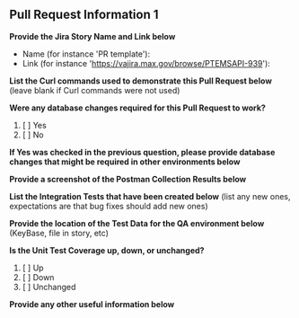 ## Pull Request Information 1

**Provide the Jira Story Name and Link below**

* Name (for instance 'PR template'):
* Link (for instance 'https://vajira.max.gov/browse/PTEMSAPI-939'):

**List the Curl commands used to demonstrate this Pull Request below** (leave blank if Curl commands were not used)

**Were any database changes required for this Pull Request to work?**

1. [ ] Yes
2. [ ] No

**If Yes was checked in the previous question, please provide database changes that might be required in other environments below**

**Provide a screenshot of the Postman Collection Results below**

**List the Integration Tests that have been created below**  (list any new ones, expectations are that bug fixes should add new ones)

**Provide the location of the Test Data for the QA environment below**  (KeyBase, file in story, etc)

**Is the Unit Test Coverage up, down, or unchanged?** 

1. [ ] Up
2. [ ] Down
3. [ ] Unchanged

**Provide any other useful information below**